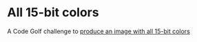 # All 15-bit colors
A Code Golf challenge to [produce an image with all 15-bit colors](https://codegolf.stackexchange.com/questions/22144/images-with-all-colors)
